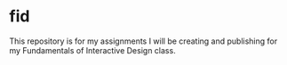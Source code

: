 # fid

This repository is for my assignments I will be creating and publishing for my Fundamentals of Interactive Design class. 
